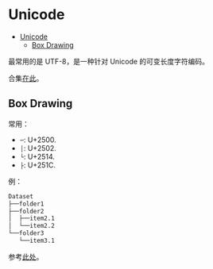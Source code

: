 # Unicode

- [Unicode](#unicode)
  - [Box Drawing](#box-drawing)

最常用的是 UTF-8，是一种针对 Unicode 的可变长度字符编码。

合集[在此](https://unicode-table.com/en/sets/)。

## Box Drawing

常用：

- `─`: U+2500.
- `│`: U+2502.
- `└`: U+2514.
- `├`: U+251C.

例：

```tex
Dataset
├──folder1
├──folder2
│  ├──item2.1
│  └──item2.2
└──folder3
   └──item3.1
```

参考[此处](https://www.fuhaoku.net/block/Box_Drawing)。
